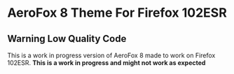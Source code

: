 # AeroFox 8 Theme For Firefox 102ESR

## Warning Low Quality Code

This is a work in progress version of AeroFox 8 made to work on Firefox 102ESR. **This is a work in progress and might not work as expected**
